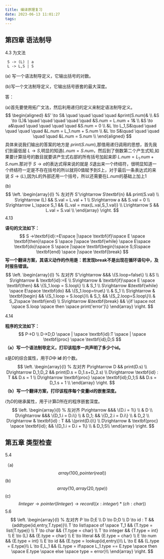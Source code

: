 ```yaml
---
title: 编译原理复习
date: 2023-06-13 11:01:27
tags:
---
```



## 第四章 语法制导

4.3 为文法

```text
 S -> (L) | a
 L -> L,S | S
```

(a) 写一个语法制导定义，它输出括号的对数。

(b)写一个文法制导定义，它输出括号嵌套的最大深度。

答：

(a)首先要使用拓广文法，然后利用递归的定义来制定语法制导定义。
$$
\begin{aligned}
&S' \to S&  \quad \quad \quad \quad    &print(S.num)& \\
&S \to (L)& \quad \quad \quad \quad \quad &S.num = L.num + 1& \\
&S \to a&\quad \quad \quad \quad \quad &S.num = 0 \\
&L \to L_1,S&\quad \quad \quad \quad \quad    &L.num = L_1.num + S.num \\
&L \to S&\quad \quad \quad \quad \quad     &L.num = S.num \\
\end{aligned}
$$
具体来说我们输出的答案的地方是 $print(S.num)$,那借用递归调用的思想，首先我们到最低层 $L \to S$,明显的知道$L.num = S.num$，然后到了倒数第二个产生式知,如果要计算括号的数目就要讲产生式右部的所有括号加起来即 $L.num = L_1.num + S.num$.那对于 $S \to a$的表达式得来说的就是 $S$退出来一个终结符，很明显知道一个终结符一定是不存在括号的所以就将$0$值赋予到$S$上，对于最后一条表达式的来说 $S \to (L)$,因为L的外部还用一个括号，所以还需要在$L.num$的基础上加上$1$

(b)
$$
\left.               
  \begin{array}{l}   % 左对齐
    S'\rightarrow S\textbf{n} && print(S.val) \\
    S\rightarrow (L) && S.val = L.val + 1 \\
    S\rightarrow a && S.val = 0 \\
    S\rightarrow L,\space S_1 && {L.val = max(L.val,S_1.val)} \\
    L\rightarrow S && L.val = S.val \\
  \end{array}
\right.
$$
4.13

**语句的文法如下：**
$$
S →\textbf{id}:=E\space |\space  \textbf{if}\space E \space \textbf{then}\space S \space |\space \textbf{while} \space E\space \textbf{do}\space S \space |\space \textbf{begin}\space S;S\space \textbf{end} \space |\space  \textbf{break}
$$
**写一个翻译方案，其语义动作的作用是：若发现break不是出现在循环语句中，及时报告错误。**
$$
\left.               
	\begin{array}{l}   % 左对齐
        S'\rightarrow &&& \{S.loop=false\} \\
        &S \\
        S\rightarrow & \textbf{id}:=E \\
        S\rightarrow & \textbf{if}\space E \space \textbf{then} && \{S_1.loop = S.loop\} \\
        & S_1 \\
        S\rightarrow &\textbf{while} \space E\space \textbf{do} && \{S_1.loop=true\} \\
        & S_1 \\
        S\rightarrow & \textbf{begin} && \{S_1.loop = S.loop\}\\
        & S_1; && \{S_2.loop=S.loop\}\\
        & S_2\space \textbf{end} \\
        S\rightarrow &\textbf{break} && \{if \space not \space S.loop \space then \space print('error')\}
	\end{array}
\right.
$$


4.14 

**程序的文法如下：**
$$
P→D \\
D→D;D \space | \space \textbf{id}:T \space | \space  \textbf{proc} \space \textbf{id};D;S
$$
**（a）写一个语法制导定义，打印该程序一共声明了多少个$\textbf{id}$。**

$s$是$D$的综合属性，用于$D$中 $\textbf{id}$ 的个数。
$$
\left.               
	\begin{array}{l}   % 左对齐
		P\rightarrow D && print(D.s) \\
		D\rightarrow D_1;D_2 && print(D.s = D_1.s+D_2.s) \\
		D\rightarrow \textbf{id} : T && D.s = 1 \\
		D\rightarrow \textbf{proc} \space \textbf{id};D_1;S && D.s = D_1.s + 1 \\
	\end{array}
\right.
$$
**（b）写一个翻译方案，打印该程序每个变量$\textbf{id}$的嵌套深度。**

$i$为$D$的继承属性，用于计算$D$所在的程序嵌套深度。
$$
\left.               
	\begin{array}{l}   % 左对齐
		P\rightarrow &&& \{D.i = 1\} \\
		& D \\
		D\rightarrow &&& \{D_1.i = D.i\} \\
        & D_1; && \{D_2.i = D.i\} \\
        & D_2 \\
		D\rightarrow & \textbf{id} : T && \{print(D.i)\} \\
		D\rightarrow & \textbf{proc} \space \textbf{id}; && \{D_1.i = D.i + 1\} \\
		& D_1;S\\
	\end{array}
\right.
$$


## 第五章 类型检查

5.4

（a) 
$$
array(100,pointer(real))
$$
(b)
$$
array(10,array(20,type))
$$
(c)
$$
linteger \to pointer(linteger) \to record((x:integer)*(ch:char))
$$
5.6
$$
\left.               
	\begin{array}{l}   % 左对齐
		P \to D;E \\ 
		D \to D;D \\
		D \to id : T && {addtype(id,entry,T.type)}\\
		T \to list\space of \space T_1 && {T.type = list(T.type)} \\ 
		T \to char && {T.type = char} \\ 
		T \to integer && {T.type = int} \\ 
		E \to (L) && {E.type = char} \\
		E \to literal && {E.type = char} \\ 
		E \to num && {E.type = int} \\
		E \to id && {E.type = lookup(id,entry)}\\
		L \to E && {L.type = E.type}\\
		L \to E,L_1 && {L.type = if\space L_1.type == E.type \space then \space E.type \space else \space type = error}\\
	\end{array}
\right.
$$
